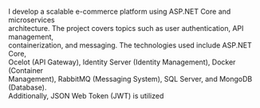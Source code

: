 I develop a scalable e-commerce platform using ASP.NET Core and microservices  
architecture. The project covers topics such as user authentication, API management,  
containerization, and messaging. The technologies used include ASP.NET Core,  
Ocelot (API Gateway), Identity Server (Identity Management), Docker (Container  
Management), RabbitMQ (Messaging System), SQL Server, and MongoDB (Database).  
Additionally, JSON Web Token (JWT) is utilized   

